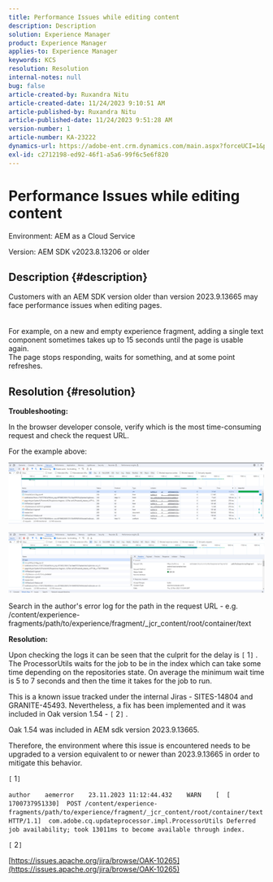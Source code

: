```yaml
---
title: Performance Issues while editing content
description: Description
solution: Experience Manager
product: Experience Manager
applies-to: Experience Manager
keywords: KCS
resolution: Resolution
internal-notes: null
bug: false
article-created-by: Ruxandra Nitu
article-created-date: 11/24/2023 9:10:51 AM
article-published-by: Ruxandra Nitu
article-published-date: 11/24/2023 9:51:28 AM
version-number: 1
article-number: KA-23222
dynamics-url: https://adobe-ent.crm.dynamics.com/main.aspx?forceUCI=1&pagetype=entityrecord&etn=knowledgearticle&id=e82fd859-a98a-ee11-8179-6045bd006a22
exl-id: c2712198-ed92-46f1-a5a6-99f6c5e6f820
---
```

# Performance Issues while editing content


Environment: AEM as a Cloud Service

Version: AEM SDK v2023.8.13206 or older

## Description {#description}

Customers with an AEM SDK version older than version 2023.9.13665 may face performance issues when editing pages.<br><br>
<br>For example, on a new and empty experience fragment, adding a single text component sometimes takes up to 15 seconds until the page is usable again.
<br>The page stops responding, waits for something, and at some point refreshes.

## Resolution {#resolution}


<b>Troubleshooting:</b>

In the browser developer console, verify which is the most time-consuming request and check the request URL.

For the example above:

![](assets/20d78534-ad8a-ee11-8179-6045bd006a22.png)

![](assets/76c14aea-ad8a-ee11-8179-6045bd006a22.png)

Search in the author's error log for the path in the request URL - e.g. /content/experience-fragments/path/to/experience/fragment/_jcr_content/root/container/text

<b>Resolution:</b>

Upon checking the logs it can be seen that the culprit for the delay is `[` 1`]` . The ProcessorUtils waits for the job to be in the index which can take some time depending on the repositories state. On average the minimum wait time is 5 to 7 seconds and then the time it takes for the job to run.

This is a known issue tracked under the internal Jiras - SITES-14804 and GRANITE-45493. Nevertheless, a fix has been implemented and it was included in Oak version 1.54 - `[` 2`]` .

Oak 1.54 was included in AEM sdk version 2023.9.13665.

Therefore, the environment where this issue is encountered needs to be upgraded to a version equivalent to or newer than 2023.9.13665 in order to mitigate this behavior.



`[` 1`]`

`author    aemerror    23.11.2023 11:12:44.432    WARN    [  [ 1700737951330]  POST /content/experience-fragments/path/to/experience/fragment/_jcr_content/root/container/text HTTP/1.1]  com.adobe.cq.updateprocessor.impl.ProcessorUtils Deferred job availability; took 13011ms to become available through index.`

`[` 2`]`

[https://issues.apache.org/jira/browse/OAK-10265](https://issues.apache.org/jira/browse/OAK-10265)
